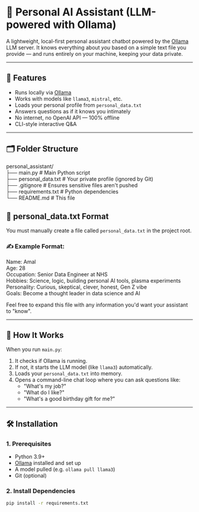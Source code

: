 # 🧠 Personal AI Assistant (LLM-powered with Ollama)

A lightweight, local-first personal assistant chatbot powered by the [Ollama](https://ollama.com/) LLM server. It knows everything about *you* based on a simple text file you provide — and runs entirely on your machine, keeping your data private.

---

## 🚀 Features

- Runs locally via [Ollama](https://ollama.com/)
- Works with models like `llama3`, `mistral`, etc.
- Loads your personal profile from `personal_data.txt`
- Answers questions as if it knows you intimately
- No internet, no OpenAI API — 100% offline
- CLI-style interactive Q&A

---

## 🗂️ Folder Structure

personal_assistant/  
├── main.py # Main Python script   
├── personal_data.txt # Your private profile (ignored by Git)   
├── .gitignore # Ensures sensitive files aren't pushed   
├── requirements.txt # Python dependencies   
└── README.md # This file   

## 📄 personal_data.txt Format

You must manually create a file called `personal_data.txt` in the project root.

### ✍️ Example Format:
 
Name: Amal  
Age: 28  
Occupation: Senior Data Engineer at NHS  
Hobbies: Science, logic, building personal AI tools, plasma experiments  
Personality: Curious, skeptical, clever, honest, Gen Z vibe  
Goals: Become a thought leader in data science and AI  



Feel free to expand this file with any information you'd want your assistant to "know".

---

## 🧪 How It Works

When you run `main.py`:

1. It checks if Ollama is running.
2. If not, it starts the LLM model (like `llama3`) automatically.
3. Loads your `personal_data.txt` into memory.
4. Opens a command-line chat loop where you can ask questions like:
   - "What's my job?"
   - "What do I like?"
   - "What's a good birthday gift for me?"

---

## 🛠️ Installation

### 1. Prerequisites

- Python 3.9+
- [Ollama](https://ollama.com/) installed and set up
- A model pulled (e.g. `ollama pull llama3`)
- Git (optional)

### 2. Install Dependencies

```bash
pip install -r requirements.txt

